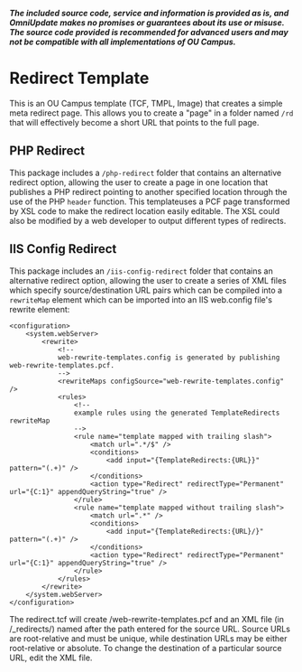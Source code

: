 ***The included source code, service and information is provided as is, and OmniUpdate makes no promises or guarantees about its use or misuse. The source code provided is recommended for advanced users and may not be compatible with all implementations of OU Campus.***

# Redirect Template

This is an OU Campus template (TCF, TMPL, Image) that creates a simple meta redirect page. This allows you to create a "page" in a folder named `/rd` that will effectively become a short URL that points to the full page.

## PHP Redirect

This package includes a `/php-redirect` folder that contains an alternative redirect option, allowing the user to create a page in one location that publishes a PHP redirect pointing to another specified location through the use of the PHP `header` function. This templateuses a PCF page transformed by XSL code to make the redirect location easily editable. The XSL could also be modified by a web developer to output different types of redirects.

## IIS Config Redirect

This package includes an `/iis-config-redirect` folder that contains an alternative redirect option, allowing the user to create a series of XML files which specify source/destination URL pairs which can be compiled into a `rewriteMap` element which can be imported into an IIS web.config file's rewrite element:

```
<configuration>
    <system.webServer>
        <rewrite>
            <!--
            web-rewrite-templates.config is generated by publishing web-rewrite-templates.pcf.
            -->
            <rewriteMaps configSource="web-rewrite-templates.config" />
            <rules>
                <!--
                example rules using the generated TemplateRedirects rewriteMap
                -->
                <rule name="template mapped with trailing slash">
                    <match url=".*/$" />
                    <conditions>
                        <add input="{TemplateRedirects:{URL}}" pattern="(.+)" />
                    </conditions>
                    <action type="Redirect" redirectType="Permanent" url="{C:1}" appendQueryString="true" />
                </rule>
                <rule name="template mapped without trailing slash">
                    <match url=".*" />
                    <conditions>
                        <add input="{TemplateRedirects:{URL}/}" pattern="(.+)" />
                    </conditions>
                    <action type="Redirect" redirectType="Permanent" url="{C:1}" appendQueryString="true" />
                </rule>
            </rules>
        </rewrite>
    </system.webServer>
</configuration>
```

The redirect.tcf will create /web-rewrite-templates.pcf and an XML file (in /_redirects/) named after the path entered for the source URL. Source URLs are root-relative and must be unique, while destination URLs may be either root-relative or absolute. To change the destination of a particular source URL, edit the XML file.
